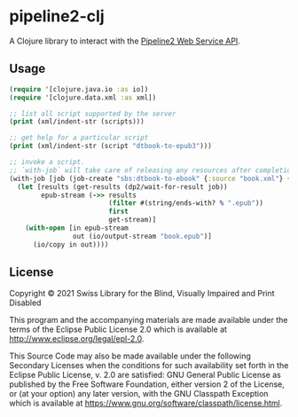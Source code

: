 # pipeline2-clj

A Clojure library to interact with the [Pipeline2 Web Service
API](https://daisy.github.io/pipeline/WebServiceAPI).

## Usage

```clojure
(require '[clojure.java.io :as io])
(require '[clojure.data.xml :as xml])

;; list all script supported by the server
(print (xml/indent-str (scripts)))

;; get help for a particular script
(print (xml/indent-str (script "dtbook-to-epub3")))

;; invoke a script.
;; `with-job` will take care of releasing any resources after completion
(with-job [job (job-create "sbs:dtbook-to-ebook" {:source "book.xml"} {})]
  (let [results (get-results (dp2/wait-for-result job))
        epub-stream (->> results
                         (filter #(string/ends-with? % ".epub"))
                         first
                         get-stream)]
    (with-open [in epub-stream
                out (io/output-stream "book.epub")]
      (io/copy in out))))
```
## License

Copyright © 2021 Swiss Library for the Blind, Visually Impaired and Print Disabled

This program and the accompanying materials are made available under the
terms of the Eclipse Public License 2.0 which is available at
http://www.eclipse.org/legal/epl-2.0.

This Source Code may also be made available under the following Secondary
Licenses when the conditions for such availability set forth in the Eclipse
Public License, v. 2.0 are satisfied: GNU General Public License as published by
the Free Software Foundation, either version 2 of the License, or (at your
option) any later version, with the GNU Classpath Exception which is available
at https://www.gnu.org/software/classpath/license.html.
